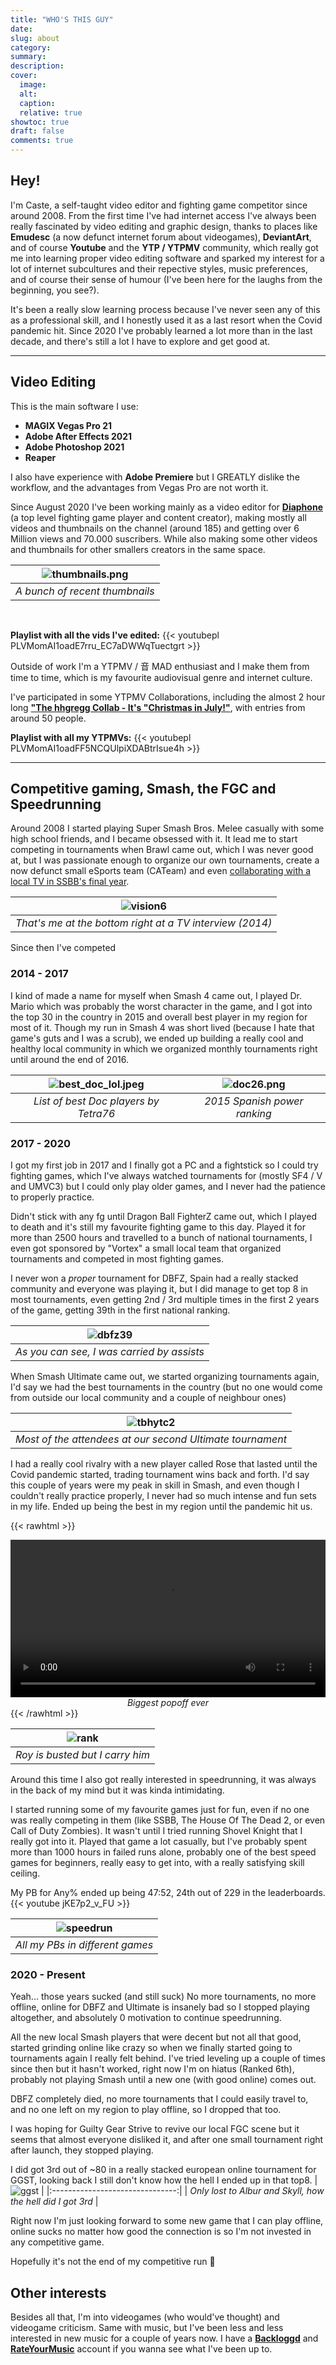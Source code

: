 ```yaml
---
title: "WHO'S THIS GUY"
date:
slug: about
category:
summary:
description:
cover:
  image:
  alt:
  caption:
  relative: true
showtoc: true
draft: false
comments: true
---
```


## Hey!

I'm Caste, a self-taught video editor and fighting game competitor since around 2008. From the first time I've had internet access I've always been really fascinated by video editing and graphic design, thanks to places like **Emudesc** (a now defunct internet forum about videogames), **DeviantArt**, and of course **Youtube** and the **YTP / YTPMV** community, which really got me into learning proper video editing software and sparked my interest for a lot of internet subcultures and their repective styles, music preferences, and of course their sense of humour (I've been here for the laughs from the beginning, you see?).

It's been a really slow learning process because I've never seen any of this as a professional skill, and I honestly used it as a last resort when the Covid pandemic hit. Since 2020 I've probably learned a lot more than in the last decade, and there's still a lot I have to explore and get good at.

---

## Video Editing
This is the main software I use:
- **MAGIX Vegas Pro 21**
- **Adobe After Effects 2021**
- **Adobe Photoshop 2021**
- **Reaper**

I also have experience with **Adobe Premiere** but I GREATLY dislike the workflow, and the advantages from Vegas Pro are not worth it.

Since August 2020 I've been working mainly as a video editor for [**Diaphone**](https://www.youtube.com/@Diaphone) (a top level fighting game player and content creator), making mostly all videos and thumbnails on the channel (around 185) and getting over 6 Million views and 70.000 suscribers. While also making some other videos and thumbnails for other smallers creators in the same space.

| ![thumbnails.png](/images/thumbnails.png)|
|:--:|
| *A bunch of recent thumbnails* |

</br>

**Playlist with all the vids I've edited:**
{{< youtubepl PLVMomAI1oadE7rru_EC7aDWWqTuectgrt >}}

Outside of work I'm a YTPMV / 音 MAD enthusiast and I make them from time to time, which is my favourite audiovisual genre and internet culture.

I've participated in some YTPMV Collaborations, including the almost 2 hour long [**"The hhgregg Collab - It's "Christmas in July!"**](https://www.youtube.com/watch?v=K5zzrjKrCdc), with entries from around 50 people.

**Playlist with all my YTPMVs:**
{{< youtubepl PLVMomAI1oadFF5NCQUlpiXDABtrIsue4h >}}

---

## Competitive gaming, Smash, the FGC and Speedrunning

Around 2008 I started playing Super Smash Bros. Melee casually with some high school friends, and I became obsessed with it. It lead me to start competing in tournaments when Brawl came out, which I was never good at, but I was passionate enough to organize our own tournaments, create a now defunct small eSports team (CATeam) and even [collaborating with a local TV in SSBB's final year](https://www.youtube.com/watch?v=lnzwjSDVG_8).

| ![vision6](/gaming/thegamer/ELGAMER.jpggaming/)|
|:--:|
| *That's me at the bottom right at a TV interview (2014)* |

Since then I've competed 

### 2014 - 2017
I kind of made a name for myself when Smash 4 came out, I played Dr. Mario which was probably the worst character in the game, and I got into the top 30 in the country in 2015 and overall best player in my region for most of it. Though my run in Smash 4 was short lived (because I hate that game's guts and I was a scrub), we ended up building a really cool and healthy local community in which we organized monthly tournaments right until around the end of 2016.

|![best_doc_lol.jpeg](/images/best_doc_lol.jpeg) | ![doc26.png](/images/doc26.png) |
|:-------------------------------:|:------------------------------------------------:|
| *List of best Doc players by Tetra76* | *2015 Spanish power ranking* |

### 2017 - 2020
I got my first job in 2017 and I finally got a PC and a fightstick so I could try fighting games, which I've always watched tournaments for (mostly SF4 / V and UMVC3) but I could only play older games, and I never had the patience to properly practice.

Didn't stick with any fg until Dragon Ball FighterZ came out, which I played to death and it's still my favourite fighting game to this day. Played it for more than 2500 hours and travelled to a bunch of national tournaments, I even got sponsored by "Vortex" a small local team that organized tournaments and competed in most fighting games.

I never won a _proper_ tournament for DBFZ, Spain had a really stacked community and everyone was playing it, but I did manage to get top 8 in most tournaments, even getting 2nd / 3rd multiple times in the first 2 years of the game, getting 39th in the first national ranking.

| ![dbfz39](/images/rankingdbfz.jpeg)|
|:--:|
| *As you can see, I was carried by assists* |

When Smash Ultimate came out, we started organizing tournaments again, I'd say we had the best tournaments in the country (but no one would come from outside our local community and a couple of neighbour ones)

| ![tbhytc2](/images/tbhytc2.jpeg) |
|:--:|
| *Most of the attendees at our second Ultimate tournament* |

I had a really cool rivalry with a new player called Rose that lasted until the Covid pandemic started, trading tournament wins back and forth. I'd say this couple of years were my peak in skill in Smash, and even though I couldn't really practice properly, I never had so much intense and fun sets in my life.
Ended up being the best in my region until the pandemic hit us.

{{< rawhtml >}}

<video width=100% controls>
    <source src="/video/popoff.webm" type="video/webm">
    Your browser does not support the video tag.  
</video>
<center><i>Biggest popoff ever</i></center>
{{< /rawhtml >}}

|![rank](/images/rankingult.jpeg) |
|:-------------------------------:|
| *Roy is busted but I carry him* |

Around this time I also got really interested in speedrunning, it was always in the back of my mind but it was kinda intimidating.

I started running some of my favourite games just for fun, even if no one was really competing in them (like SSBB, The House Of The Dead 2, or even Call of Duty Zombies). It wasn't until I tried running Shovel Knight that I really got into it.
Played that game a lot casually, but I've probably spent more than 1000 hours in failed runs alone, probably one of the best speed games for beginners, really easy to get into, with a really satisfying skill ceiling.

My PB for Any% ended up being 47:52, 24th out of 229 in the leaderboards.
{{< youtube jKE7p2_v_FU >}}

|![speedrun](/images/speedrun_profile.png) |
|:-------------------------------:|
| *All my PBs in different games* |

### 2020 - Present

Yeah... those years sucked (and still suck)
No more tournaments, no more offline, online for DBFZ and Ultimate is insanely bad so I stopped playing altogether, and absolutely 0 motivation to continue speedrunning.

All the new local Smash players that were decent but not all that good, started grinding online like crazy so when we finally started going to tournaments again I really felt behind. I've tried leveling up a couple of times since then but it hasn't worked, right now I'm on hiatus (Ranked 6th), probably not playing Smash until a new one (with good online) comes out.

DBFZ completely died, no more tournaments that I could easily travel to, and no one left on my region to play offline, so I dropped that too.

I was hoping for Guilty Gear Strive to revive our local FGC scene but it seems that almost everyone disliked it, and after one small tournament right after launch, they stopped playing.

I did got 3rd out of ~80 in a really stacked european online tournament for GGST, looking back I still don't know how the hell I ended up in that top8.
|![ggst](/images/ggst_top8.jpg) |
|:-------------------------------:|
| *Only lost to Albur and Skyll, how the hell did I got 3rd* |

Right now I'm just looking forward to some new game that I can play offline, online sucks no matter how good the connection is so I'm not invested in any competitive game.

Hopefully it's not the end of my competitive run 🥶

## Other interests

Besides all that, I'm into videogames (who would've thought) and videogame criticism. Same with music, but I've been less and less interested in new music for a couple of years now. I have a [**Backloggd**](https://www.backloggd.com/u/CasteHappy/) and [**RateYourMusic**](https://rateyourmusic.com/~CasteHappy) account if you wanna see what I've been up to.
